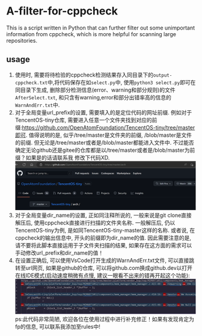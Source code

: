 # A-filter-for-cppcheck
 This is a script written in Python that can further filter out some unimportant information from cppcheck, which is more helpful for scanning large repositories.
## usage
1. 使用时, 需要将待检验的cppcheck检测结果存入同目录下的`output-cppcheck.txt`中,将代码保存在如`select.py`中, 使用`python3 select.py`即可在同目录下生成,  删除部分检测信息(error、warning和部分规则)的文件`AfterSelect.txt`, 和只含有warning,error和部分出错率高的信息的`WarnAndErr.txt`中.
2. 对于全局变量url_prefix的设置, 需要填入的是定位代码的网址前缀. 例如对于TencentOS-tiny仓库, 需要进入任意一个文件夹找到对应的前缀:https://github.com/OpenAtomFoundation/TencentOS-tiny/tree/master即可.
值得说明的是, 似乎/tree/master是文件夹的前缀, /blob/master是文件的前缀. 但无论是/tree/master或者是/blob/master都能进入文件中. 不过能否确定无论github还是gitee的仓库都是以/tree/master或者是/blob/master为前缀？如果是的话请联系我 修改下代码XD.
![url_prefix设置](https://github.com/fly1ngpengu1ns/A-filter-for-cppcheck/blob/main/photos/setting.png)
3. 对于全局变量dir_name的设置, 正如同注释所说的, 一般来说是git clone直接解压后, 使用cppcheck直接进行扫描的文件夹名称. 一般解压后, 仍以TencentOS-tiny为例, 是如同TencentOS-tiny-master这样的名称. 或者说, 在cppcheck的输出信息中, 开头的前缀即为dir_name的值. 因此需要注意的是, 请不要将此脚本直接运用于子文件夹扫描的结果, 如果存在这方面的需求可以手动修改url_prefix和dir_name的值！
4. 在设置正确后, 可以使用VsCode打开生成的WarnAndErr.txt文件, 可以直接跳转至url网页, 如果是github的仓库, 可以将github.com换成github.dev以打开在线IDE模式(启动速度稍微有点慢, 建议一眼看不出来的错再开起这个功能):
![效果展示](https://github.com/fly1ngpengu1ns/A-filter-for-cppcheck/blob/main/photos/result.png)
ps:此代码非常简陋, 欢迎各位在使用过程中进行补充修正！如果有发现肯定为fp的信息, 可以联系我添加至rules中!